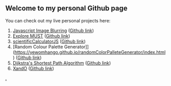 ## Welcome to my personal Github page

You can check out my live personal projects here:

1. [Javascript Image Blurring](https://yewomhango.github.io/imageBlurJS/index.html) ([Github link](https://github.com/YewoMhango/imageBlurJS))
2. [Explore MUST](https://yewomhango.github.io/explore_must/index.html) ([Github link](https://github.com/YewoMhango/explore_must))
3. [scientificCalculatorJS](https://yewomhango.github.io/scientificCalculatorJS/index.html) ([Github link](https://github.com/YewoMhango/scientificCalculatorJS))
4. [Random Colour Palette Generator]](https://yewomhango.github.io/randomColorPalleteGenerator/index.html) ([Github link](https://github.com/YewoMhango/randomColorPalleteGenerator))
5. [Dijkstra's Shortest Path Algorithm](https://yewomhango.github.io/dijkstraAlgorithm/index.html) ([Github link](https://github.com/YewoMhango/scientificCalculatorJS))
6. [XandO](https://yewomhango.github.io/XandO/index.html) ([Github link](https://github.com/YewoMhango/XandO))

[.](http://keepitmusic.com)
